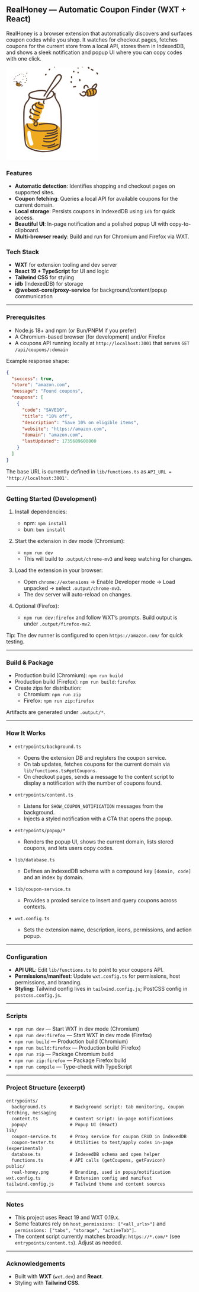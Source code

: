 ## RealHoney — Automatic Coupon Finder (WXT + React)

RealHoney is a browser extension that automatically discovers and surfaces coupon codes while you shop. It watches for checkout pages, fetches coupons for the current store from a local API, stores them in IndexedDB, and shows a sleek notification and popup UI where you can copy codes with one click.

![RealHoney](public/real-honey.png)

### Features
- **Automatic detection**: Identifies shopping and checkout pages on supported sites.
- **Coupon fetching**: Queries a local API for available coupons for the current domain.
- **Local storage**: Persists coupons in IndexedDB using `idb` for quick access.
- **Beautiful UI**: In-page notification and a polished popup UI with copy-to-clipboard.
- **Multi-browser ready**: Build and run for Chromium and Firefox via WXT.

### Tech Stack
- **WXT** for extension tooling and dev server
- **React 19 + TypeScript** for UI and logic
- **Tailwind CSS** for styling
- **idb** (IndexedDB) for storage
- **@webext-core/proxy-service** for background/content/popup communication

---

### Prerequisites
- Node.js 18+ and npm (or Bun/PNPM if you prefer)
- A Chromium-based browser (for development) and/or Firefox
- A coupons API running locally at `http://localhost:3001` that serves `GET /api/coupons/:domain`

Example response shape:
```json
{
  "success": true,
  "store": "amazon.com",
  "message": "Found coupons",
  "coupons": [
    {
      "code": "SAVE10",
      "title": "10% off",
      "description": "Save 10% on eligible items",
      "website": "https://amazon.com",
      "domain": "amazon.com",
      "lastUpdated": 1735689600000
    }
  ]
}
```

The base URL is currently defined in `lib/functions.ts` as `API_URL = 'http://localhost:3001'`.

---

### Getting Started (Development)
1. Install dependencies:
   - npm: `npm install`
   - bun: `bun install`

2. Start the extension in dev mode (Chromium):
   - `npm run dev`
   - This will build to `.output/chrome-mv3` and keep watching for changes.

3. Load the extension in your browser:
   - Open `chrome://extensions` → Enable Developer mode → Load unpacked → select `.output/chrome-mv3`.
   - The dev server will auto-reload on changes.

4. Optional (Firefox):
   - `npm run dev:firefox` and follow WXT’s prompts. Build output is under `.output/firefox-mv2`.

Tip: The dev runner is configured to open `https://amazon.com/` for quick testing.

---

### Build & Package
- Production build (Chromium): `npm run build`
- Production build (Firefox): `npm run build:firefox`
- Create zips for distribution:
  - Chromium: `npm run zip`
  - Firefox: `npm run zip:firefox`

Artifacts are generated under `.output/*`.

---

### How It Works
- `entrypoints/background.ts`
  - Opens the extension DB and registers the coupon service.
  - On tab updates, fetches coupons for the current domain via `lib/functions.ts#getCoupons`.
  - On checkout pages, sends a message to the content script to display a notification with the number of coupons found.

- `entrypoints/content.ts`
  - Listens for `SHOW_COUPON_NOTIFICATION` messages from the background.
  - Injects a styled notification with a CTA that opens the popup.

- `entrypoints/popup/*`
  - Renders the popup UI, shows the current domain, lists stored coupons, and lets users copy codes.

- `lib/database.ts`
  - Defines an IndexedDB schema with a compound key `[domain, code]` and an index by domain.

- `lib/coupon-service.ts`
  - Provides a proxied service to insert and query coupons across contexts.

- `wxt.config.ts`
  - Sets the extension name, description, icons, permissions, and action popup.

---

### Configuration
- **API URL**: Edit `lib/functions.ts` to point to your coupons API.
- **Permissions/manifest**: Update `wxt.config.ts` for permissions, host permissions, and branding.
- **Styling**: Tailwind config lives in `tailwind.config.js`; PostCSS config in `postcss.config.js`.

---

### Scripts
- `npm run dev` — Start WXT in dev mode (Chromium)
- `npm run dev:firefox` — Start WXT in dev mode (Firefox)
- `npm run build` — Production build (Chromium)
- `npm run build:firefox` — Production build (Firefox)
- `npm run zip` — Package Chromium build
- `npm run zip:firefox` — Package Firefox build
- `npm run compile` — Type-check with TypeScript

---

### Project Structure (excerpt)
```
entrypoints/
  background.ts         # Background script: tab monitoring, coupon fetching, messaging
  content.ts            # Content script: in-page notifications
  popup/                # Popup UI (React)
lib/
  coupon-service.ts     # Proxy service for coupon CRUD in IndexedDB
  coupon-tester.ts      # Utilities to test/apply codes in-page (experimental)
  database.ts           # IndexedDB schema and open helper
  functions.ts          # API calls (getCoupons, getFavicon)
public/
  real-honey.png        # Branding, used in popup/notification
wxt.config.ts           # Extension config and manifest
tailwind.config.js      # Tailwind theme and content sources
```

---

### Notes
- This project uses React 19 and WXT 0.19.x.
- Some features rely on `host_permissions: ["<all_urls>"]` and `permissions: ["tabs", "storage", "activeTab"]`.
- The content script currently matches broadly: `https://*.com/*` (see `entrypoints/content.ts`). Adjust as needed.

---

### Acknowledgements
- Built with **WXT** (`wxt.dev`) and **React**.
- Styling with **Tailwind CSS**.
